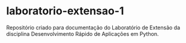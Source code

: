 # laboratorio-extensao-1
Repositório criado para documentação do Laboratório de Extensão da disciplina Desenvolvimento Rápido de Aplicações em Python.
